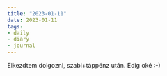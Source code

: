 ```yaml
---
title: "2023-01-11"
date: 2023-01-11
tags:
- daily
- diary
- journal
---
```


Elkezdtem dolgozni, szabi+táppénz után. Edig oké :-)